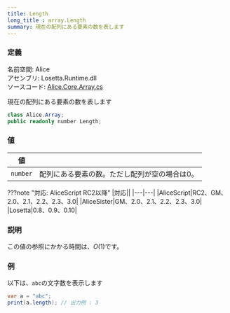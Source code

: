 ```yaml
---
title: Length
long_title : array.Length
summary: 現在の配列にある要素の数を表します
---
```


### 定義
名前空間: Alice<br/>
アセンブリ: Losetta.Runtime.dll<br/>
ソースコード: [Alice.Core.Array.cs](https://github.com/WSOFT-Project/Losetta/blob/master/Losetta.Runtime/Core/Extension/Alice.Core.Array.cs)

現在の配列にある要素の数を表します

```cs title="AliceScript"
class Alice.Array;
public readonly number Length;
```

### 値
|値| |
|-|-|
|`number`|配列にある要素の数。ただし配列が空の場合は0。|

???note "対応: AliceScript RC2以降"
    |対応||
    |---|---|
    |AliceScript|RC2、GM、2.0、2.1、2.2、2.3、3.0|
    |AliceSister|GM、2.0、2.1、2.2、2.3、3.0|
    |Losetta|0.8、0.9、0.10|

### 説明
この値の参照にかかる時間は、$O(1)$です。

### 例
以下は、`abc`の文字数を表示します

```cs title="AliceScript"
var a = "abc";
print(a.length); // 出力例 : 3
```
